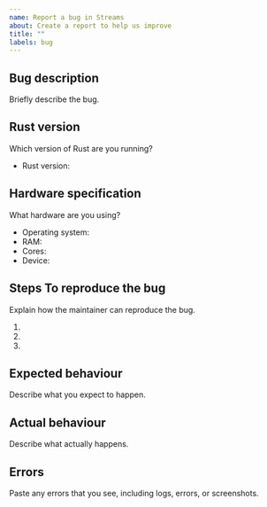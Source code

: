 ```yaml
---
name: Report a bug in Streams
about: Create a report to help us improve
title: ""
labels: bug
---
```


## Bug description

Briefly describe the bug.

## Rust version

Which version of Rust are you running?

- Rust version:

## Hardware specification

What hardware are you using?

- Operating system:
- RAM:
- Cores:
- Device:

## Steps To reproduce the bug

Explain how the maintainer can reproduce the bug.

1. 
2. 
3. 

## Expected behaviour

Describe what you expect to happen.

## Actual behaviour

Describe what actually happens.

## Errors

Paste any errors that you see, including logs, errors, or screenshots.
